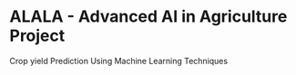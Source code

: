 # ALALA - Advanced AI in Agriculture Project

Crop yield Prediction Using Machine Learning Techniques

